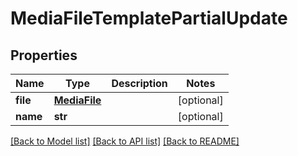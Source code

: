 # MediaFileTemplatePartialUpdate

## Properties

Name | Type | Description | Notes
------------ | ------------- | ------------- | -------------
**file** | [**MediaFile**](MediaFile.md) |  | [optional] 
**name** | **str** |  | [optional] 

[[Back to Model list]](../#documentation-for-models) [[Back to API list]](../#documentation-for-api-endpoints) [[Back to README]](../)


